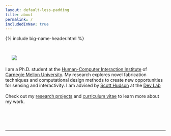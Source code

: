 ```yaml
---
layout: default-less-padding
title: about
permalink: /
includedInNav: true
---
```

{% include big-name-header.html %}

<div class="post" style="margin-top: 44px;">
  <article class="post-content">
    <div class="col one right" style="padding: 20px; padding-top: 0px;">
	   <img class="three right round-corners" src="{{site.assetsDir | append: '/img/self/me_440x440.jpg'}}">
    </div>
    I am a Ph.D. student at the <a href="http://www.hcii.cmu.edu/" target="_blank">Human-Computer Interaction Institute</a> of <a href="http://www.cmu.edu/" target="_blank">Carnegie Mellon University</a>. My research explores novel fabrication techniques and computational design methods to create new opportunities for sensing and interactivity. I am advised by <a href="http://www.cs.cmu.edu/~hudson/" target="_blank">Scott Hudson</a> at the <a href="https://github.com/cmu-devlab/" target="_blank">Dev Lab</a>  
   	<br/>
    <br/>
    Check out my <a href="{{site.path_to_research}}" title="Research">research projects</a> and <a href="{{site.path_to_cv}}" target="_blank" title="Resume/CV">curriculum vitae</a> to learn more about my work.
  	<br/>
  	<br/>
  	<br/>
    <br/>
    <br/>
  	<hr class="hr-partial-sep"/>
    <span class="contacticon center">
      <a class="fa-icon-highlight" href="mailto:{{site.email}}" title="Email">
        <i class="vert-middle fa fa-envelope-square"></i>
      </a>
      <a class="fa-icon-highlight" href="https://github.com/{{site.github_username}}" target="_blank" title="Github">
        <i class="vert-middle fa fa-github-square"></i>
      </a>
      <a class="fa-icon-highlight" href="{{site.path_to_cv}}" target="_blank" title="Resume/CV">
        <i id="cv-icon" class="vert-middle fa fa-file-text-o"></i>
      </a>
      <a class="fa-icon-highlight" href="https://www.linkedin.com/in/{{site.linkedin_username}}" target="_blank" title="LinkedIn">
        <i class="vert-middle fa fa-linkedin-square"></i>
      </a>
      <a class="fa-icon-highlight" href="https://twitter.com/{{site.twitter_username}}" target="_blank" title="Twitter">
        <i class="vert-middle fa fa-twitter-square"></i>
      </a>
    </span>
  </article>
</div>
